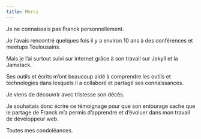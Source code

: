 ```yaml
---
title: Merci
---
```


Je ne connaissais pas Franck personnellement.

Je l’avais rencontré quelques fois il y a environ 10 ans à des conférences et meetups Toulousains.

Mais je l’ai surtout suivi sur internet grâce à son travail sur Jekyll et la Jamstack.

Ses outils et écrits m’ont beaucoup aidé à comprendre les outils et technologies dans lesquels il a collaboré et partagé ses connaissances.

Je viens de découvrir avec tristesse son décès.

Je souhaitais donc écrire ce témoignage pour que son entourage sache que le partage de Franck m’a permis d’apprendre et d’évoluer dans mon travail de développeur web.

Toutes mes condoléances.